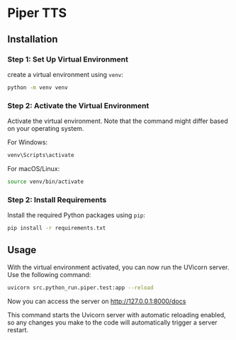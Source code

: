 # Piper TTS

## Installation

### Step 1: Set Up Virtual Environment

create a virtual environment using `venv`:

```bash
python -m venv venv
```

### Step 2: Activate the Virtual Environment

Activate the virtual environment. Note that the command might differ based on your operating system.

For Windows:

```bash
venv\Scripts\activate
```

For macOS/Linux:

```bash
source venv/bin/activate
```

### Step 2: Install Requirements

Install the required Python packages using `pip`:

```bash
pip install -r requirements.txt
```

## Usage

With the virtual environment activated, you can now run the UVicorn server. Use the following command:

```bash
uvicorn src.python_run.piper.test:app --reload
```

Now you can access the server on
http://127.0.0.1:8000/docs

This command starts the Uvicorn server with automatic reloading enabled, so any changes you make to the code will automatically trigger a server restart.
